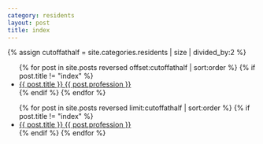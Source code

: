 ```yaml
---
category: residents
layout: post
title: index
---
```

{% assign cutoffathalf = site.categories.residents | size | divided_by:2 %}	
<div class="row">		
	<div class="col-lg-6 col-md-12">	
		<ul class="residents-list">
			{% for post in site.posts reversed offset:cutoffathalf | sort:order  %}
				{% if post.title != "index" %}
					<li>
						<a href="#"  data-page="{{post.order}}"><span class="krux-bold">{{ post.title }} </span><span class="list-subtitle">{{ post.profession }}</span></a>
					</li>
				{% endif %}
			{% endfor %}
		</ul>
	</div>
	<div class="col-lg-6 col-md-12">
		<ul class="residents-list">				
			{% for post in site.posts reversed limit:cutoffathalf | sort:order %}
				{% if post.title != "index" %}
					<li>
						<a href="#" data-page="{{post.order}}">{{ post.title }} <span class="list-subtitle">{{ post.profession }}</span></a>
					</li>
				{% endif %}
			{% endfor %}
		</ul>
	</div>		
</div>